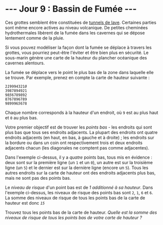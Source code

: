 # --- Jour 9 : Bassin de Fumée ---

Ces grottes semblent être constituées de [tunnels de lave](https://fr.wikipedia.org/wiki/Tunnel_de_lave). Certaines parties sont même encore actives au niveau volcanique. De petites cheminées hydrothermales libèrent de la fumée dans les cavernes qui se dépose lentement comme de la pluie.

Si vous pouvez modéliser la façon dont la fumée se déplace à travers les grottes, vous pourriez peut-être l'éviter et être bien plus en sécurité. Le sous-marin génère une carte de la hauteur du plancher océanique des cavernes alentours.

La fumée se déplace vers le point le plus bas de la zone dans laquelle elle se trouve. Par exemple, prenez en compte la carte de hauteur suivante :

<pre><code>2<em>1</em>9994321<em>0</em>
3987894921
98<em>5</em>6789892
8767896789
989996<em>5</em>678</code></pre>

Chaque nombre corresponds à la hauteur d'un endroit, où `9` est au plus haut et `0` au plus bas.

Votre premier objectif est de trouver les *points bas* - les endroits qui sont plus bas que tous ses endroits adjacents. La plupart des endroits ont quatre endroits adjacents (en haut, en bas, à gauche et à droite) ; les endroits sur la bordure ou dans un coin ont respectivement trois et deux endroits adjacents chacun (les diagonales ne comptent pas comme adjacentes).

Dans l'exemple ci-dessus, il y a *quatre* points bas, tous mis en évidence : deux sont sur la première ligne (un `1` et un `0`), un autre est sur la troisième ligne (un `5`) et le dernier est sur la dernière ligne (encore un `5`). Tous les autres endroits sur la carte de hauteur ont des endroits adjacents plus bas, mais ne sont pas des points bas.

Le *niveau de risque* d'un point bas est de *1 additionné à sa hauteur*. Dans l'exemple ci-dessus, les niveaux de risque des points bas sont `2`, `1`, `6` et `6`. La somme des niveaux de risque de tous les points bas de la carte de hauteur est donc *`15`*

Trouvez tous les points bas de la carte de hauteur. *Quelle est la somme des niveaux de risque de tous les points bas de votre carte de hauteur ?*
